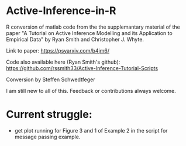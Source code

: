 # Active-Inference-in-R

 R conversion of matlab code from the the supplemantary material
 of the paper "A Tutorial on Active Inference Modelling and its Application to Empirical Data" 
 by Ryan Smith and Christopher J. Whyte.

 Link to paper: https://psyarxiv.com/b4jm6/
 
 Code also available here (Ryan Smith's github):  https://github.com/rssmith33/Active-Inference-Tutorial-Scripts

 Conversion by Steffen Schwedtfeger

 I am still new to all of this. Feedback or contributions always welcome.


# Current struggle: 
 - get plot running for Figure 3 and 1 of Example 2 in the script for message passing example. 
